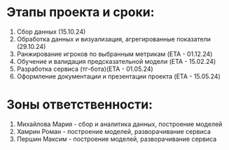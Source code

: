 # Этапы проекта и сроки: 
1) Сбор данных (15.10.24)
2) Обработка данных и визуализация, агрегированные показатели (29.10.24)
3) Ранжирование игроков по выбранным метрикам (ETA - 01.12.24)
4) Обучение и валидация предсказательной модели (ETA - 15.02.24)
5) Разработка сервиса (тг-бота)(ETA - 01.05.24)
6) Оформление документации и презентации проекта (ETA - 15.05.24)

# Зоны ответственности: 
1) Михайлова Мария - сбор и аналитика данных, построение моделей
2) Хамрин Роман - построение моделей, разворачивание сервиса
3) Першин Максим - построение моделей, разворачивание сервиса
